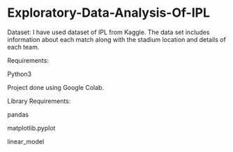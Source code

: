 # Exploratory-Data-Analysis-Of-IPL

Dataset:
I have used dataset of IPL from Kaggle.
The data set includes information about each match along with the stadium location and details of each team. 

Requirements:

Python3


Project done using Google Colab.

Library Requirements:

pandas


matplotlib.pyplot 


linear_model

